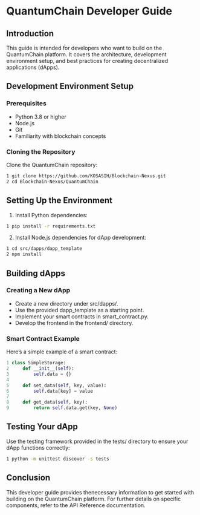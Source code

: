 # QuantumChain Developer Guide

## Introduction
This guide is intended for developers who want to build on the QuantumChain platform. It covers the architecture, development environment setup, and best practices for creating decentralized applications (dApps).

## Development Environment Setup

### Prerequisites
- Python 3.8 or higher
- Node.js
- Git
- Familiarity with blockchain concepts

### Cloning the Repository
Clone the QuantumChain repository:
```bash
1 git clone https://github.com/KOSASIH/Blockchain-Nexus.git
2 cd Blockchain-Nexus/QuantumChain
```

## Setting Up the Environment
1. Install Python dependencies:

```bash
1 pip install -r requirements.txt
```

2. Install Node.js dependencies for dApp development:

```bash
1 cd src/dapps/dapp_template
2 npm install
```

## Building dApps
### Creating a New dApp
- Create a new directory under src/dapps/.
- Use the provided dapp_template as a starting point.
- Implement your smart contracts in smart_contract.py.
- Develop the frontend in the frontend/ directory.

### Smart Contract Example
Here’s a simple example of a smart contract:

```python
1 class SimpleStorage:
2     def __init__(self):
3         self.data = {}
4 
5     def set_data(self, key, value):
6         self.data[key] = value
7 
8     def get_data(self, key):
9         return self.data.get(key, None)
```

## Testing Your dApp
Use the testing framework provided in the tests/ directory to ensure your dApp functions correctly:

```bash
1 python -m unittest discover -s tests
```

## Conclusion
This developer guide provides thenecessary information to get started with building on the QuantumChain platform. For further details on specific components, refer to the API Reference documentation.
